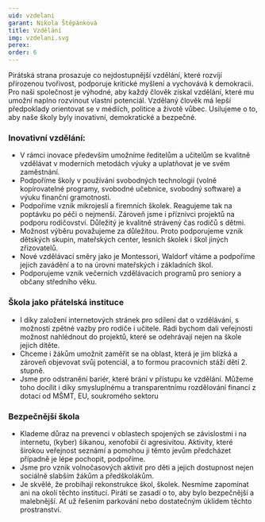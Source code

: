 ```yaml
---
uid: vzdelani
garant: Nikola Štěpánková
title: Vzdělání
img: vzdelani.svg
perex:
order: 6
---
```


Pirátská strana prosazuje co nejdostupnější vzdělání, které rozvíjí přirozenou tvořivost, podporuje kritické myšlení a vychovává k demokracii. Pro naši společnost je výhodné, aby každý člověk získal vzdělání, které mu umožní naplno rozvinout vlastní potenciál. Vzdělaný člověk má lepší předpoklady orientovat se v médiích, politice a životě vůbec. Usilujeme o to, aby naše školy byly inovativní, demokratické a bezpečné.


### Inovativní vzdělání:

- V rámci inovace především umožníme ředitelům a učitelům se kvalitně vzdělávat v moderních metodách výuky a uplatňovat je ve svém zaměstnání.   
- Podpoříme školy v používání svobodných technologií (volně kopírovatelné programy, svobodné učebnice, svobodný software) a výuku finanční gramotnosti.  
- Podpoříme vznik mikrojeslí a firemních školek. Reagujeme tak na poptávku po péči o nejmenší. Zároveň jsme i příznivci projektů na podporu rodičovství. Důležitý je kvalitně strávený čas rodičů s dětmi. 
- Možnost výběru považujeme za důležitou. Proto podporujeme vznik dětských skupin, mateřských center, lesních školek i škol jiných zřizovatelů. 
- Nové vzdělávací směry jako je Montessori, Waldorf vítáme a podpoříme jejich zavádění a to na úrovni mateřských i základních škol.  
- Podporujeme vznik večerních vzdělávacích programů pro seniory a občany středního věku. 

### Škola jako přátelská instituce

- I díky založení internetových stránek pro sdílení dat o vzdělávání, s možností zpětné vazby pro rodiče i učitele. Rádi bychom dali veřejnosti možnost nahlédnout do projektů, které se odehrávají nejen na škole jejich dítěte.  
- Chceme i žákům umožnit zaměřit se na oblast, která je jim blízká a zároveň objevovat svůj potenciál, a to formou pracovních stáží dětí 2. stupně. 
- Jsme pro odstranění bariér, které brání v přístupu ke vzdělání. Můžeme toho docílit i díky smysluplnému a transparentnímu rozdělování financí z dotací od MŠMT, EU, soukromého sektoru 

### Bezpečnější škola

- Klademe důraz na prevenci v oblastech spojených se závislostmi i na internetu, (kyber) šikanou, xenofobií či agresivitou. Aktivity, které širokou veřejnost seznámí a pomohou ji těmto jevům předcházet případně je lépe pochopit, podpoříme. 
- Jsme pro vznik volnočasových aktivit pro děti a jejich dostupnost nejen sociálně slabším žákům a předškolákům.   
- Je skvělé, že probíhají rekonstrukce škol, školek. Nesmíme zapomínat ani na okolí těchto institucí. Piráti se zasadí o to, aby bylo bezpečnější a malebnější. Ať už řešením parkování nebo dostatečným úklidem těchto prostranství.


